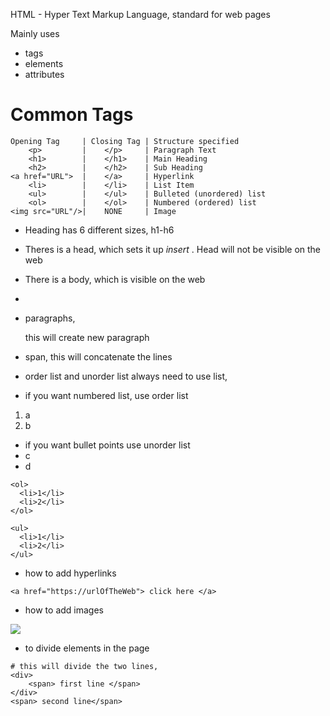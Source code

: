 HTML - Hyper Text Markup Language, standard for web pages

<!--- to commnet we use this in html --->

Mainly uses

* tags
* elements
* attributes


# Common Tags
```
Opening Tag     | Closing Tag | Structure specified
    <p>         |    </p>     | Paragraph Text
    <h1>        |    </h1>    | Main Heading
    <h2>        |    </h2>    | Sub Heading
<a href="URL">  |    </a>     | Hyperlink
    <li>        |    </li>    | List Item
    <ul>        |    </ul>    | Bulleted (unordered) list
    <ol>        |    </ol>    | Numbered (ordered) list
<img src="URL"/>|    NONE     | Image
```

* Heading has 6 different sizes, h1-h6
* Theres is a head, which sets it up <head> *insert* </head>. Head will not be visible on the web
* There is a body, which is visible on the web
* <title>Title for browser tabs</title>

* paragraphs, <p> this will create new paragraph </p>
* span, <span> this will concatenate the lines <span>

* order list and unorder list always need to use list,
* if you want numbered list, use order list
1. a
2. b

* if you want bullet points use unorder list
* c
* d

```
<ol>
  <li>1</li>
  <li>2</li>
</ol>

<ul>
  <li>1</li>
  <li>2</li>
</ul>
```

* how to add hyperlinks 
```
<a href="https://urlOfTheWeb"> click here </a>
```

* how to add images
<img src="image location/address" > 

* <div> to divide elements in the page </div>
```
# this will divide the two lines,
<div>
    <span> first line </span>
</div>
<span> second line</span> 
```
```
